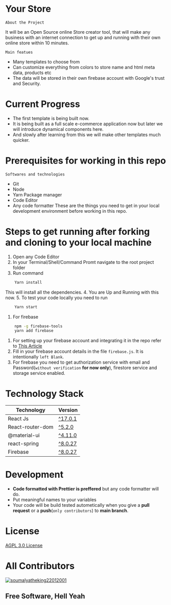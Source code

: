 
# Your Store

`About the Project`

It will be an Open Source online Store creator tool, that will make any business with an internet connection to get up and running with their own online store within 10 minutes.

`Main featues`

- Many templates to choose from
- Can customize everything from colors to store name and html meta data, products etc
- The data will be stored in their own firebase account with Google's trust and Security.

# Current Progress

- The first template is being built now.
- It is being built as a full scale e-commerce application now but later we will introduce dynamical components here.
- And slowly after learning from this we will make other templates much quicker.

# Prerequisites for working in this repo

`Softwares and technologies`

- Git
- Node
- Yarn Package manager
- Code Editor
- Any code formatter
These are the things you need to get in your local development environment before working in this repo.

# Steps to get running after forking and cloning to your local machine

1. Open any Code Editor
2. In your Terminal/Shell/Command Promt navigate to the root project folder
3. Run command

```sh
    Yarn install
```

This will install all the dependencies.
4. You are Up and Running with this now.
5. To test your code locally you need to run

```sh
    Yarn start
```

1. For firebase

```sh
    npm -g firebase-tools
    yarn add firebase
```

1. For setting up your firebase account and integrating it in the repo  refer to     [This Article][tutorial]
2. Fill in your firebase account details in the file `firebase.js`. It is intentionally `left Blank`.
3. For firebase you need to get authorization service with email and Password(`without verification` **for now only**), firestore service and storage service enabled.

# Technology Stack

| Technology | Version |
| ------ | ------ |
| React Js | [^17.0.1][reactjs] |
| React-router-dom | [^5.2.0][react-router] |
| @material-ui | [^4.11.0][material] |
| react-spring | [^8.0.27][spring] |
| Firebase | [^8.0.27][firebase] |

[tutorial]: <https://dzone.com/articles/react-apps-firebase>
[reactjs]: <https://reactjs.org/>
[react-router]: <https://reactrouter.com/>
[material]: <https://material-ui.com/>
[spring]: <https://www.react-spring.io/>
[firebase]: <https://firebase.google.com/>

# Development

- **Code formatted with Prettier is preffered** but any code formatter will do.
- Put meaningful names to your variables
- Your code will be build tested autometically when you give a **pull request** or a **push**(`only contributors`) to **main branch**.

# License

[AGPL 3.0 License](https://www.gnu.org/licenses/agpl-3.0.en.html)

# All Contributors

[![soumalyatheking22012001](https://avatars0.githubusercontent.com/u/59192460?s=50&u=bd9360b8e8681d1e14439f63e400d98361c5c871&v=4)](https://github.com/soumalyatheking22012001)

## Free Software, Hell Yeah
